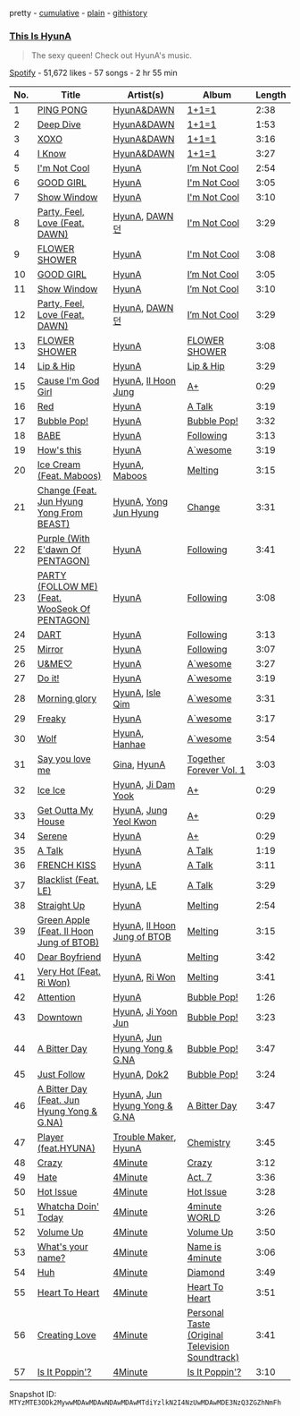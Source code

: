pretty - [cumulative](/playlists/cumulative/37i9dQZF1DWTQlAcQVKgKf.md) - [plain](/playlists/plain/37i9dQZF1DWTQlAcQVKgKf) - [githistory](https://github.githistory.xyz/mackorone/spotify-playlist-archive/blob/main/playlists/plain/37i9dQZF1DWTQlAcQVKgKf)

### [This Is HyunA](https://open.spotify.com/playlist/37i9dQZF1DWTQlAcQVKgKf)

> The sexy queen! Check out HyunA's music.

[Spotify](https://open.spotify.com/user/spotify) - 51,672 likes - 57 songs - 2 hr 55 min

| No. | Title | Artist(s) | Album | Length |
|---|---|---|---|---|
| 1 | [PING PONG](https://open.spotify.com/track/0Z99Xe1lGBmq60RwJ5YU18) | [HyunA&DAWN](https://open.spotify.com/artist/6JTCN21ovvrR3iPViZTXz4) | [1+1=1](https://open.spotify.com/album/3LmraKOB9oNrXrifwrYePf) | 2:38 |
| 2 | [Deep Dive](https://open.spotify.com/track/5YNHcGVvP7lZ6D4qzyePff) | [HyunA&DAWN](https://open.spotify.com/artist/6JTCN21ovvrR3iPViZTXz4) | [1+1=1](https://open.spotify.com/album/3LmraKOB9oNrXrifwrYePf) | 1:53 |
| 3 | [XOXO](https://open.spotify.com/track/57hrHYEy9vLkpzgLtPIXfC) | [HyunA&DAWN](https://open.spotify.com/artist/6JTCN21ovvrR3iPViZTXz4) | [1+1=1](https://open.spotify.com/album/3LmraKOB9oNrXrifwrYePf) | 3:16 |
| 4 | [I Know](https://open.spotify.com/track/5l6IltuCt6Ex7XP3dG47o1) | [HyunA&DAWN](https://open.spotify.com/artist/6JTCN21ovvrR3iPViZTXz4) | [1+1=1](https://open.spotify.com/album/3LmraKOB9oNrXrifwrYePf) | 3:27 |
| 5 | [I'm Not Cool](https://open.spotify.com/track/7xTOqnsOV6qHBPWoCWpzGM) | [HyunA](https://open.spotify.com/artist/3UwlejyX2b458azZ7eCnHb) | [I’m Not Cool](https://open.spotify.com/album/3aqj5OK6GGIZ1Bejw7g0JW) | 2:54 |
| 6 | [GOOD GIRL](https://open.spotify.com/track/52bSWMZoUoWlQMlV7q5Dqn) | [HyunA](https://open.spotify.com/artist/3UwlejyX2b458azZ7eCnHb) | [I'm Not Cool](https://open.spotify.com/album/6DRfmdNDiTsTVACn9gavR0) | 3:05 |
| 7 | [Show Window](https://open.spotify.com/track/2btctSpZ72GyaNgF5bhlBM) | [HyunA](https://open.spotify.com/artist/3UwlejyX2b458azZ7eCnHb) | [I'm Not Cool](https://open.spotify.com/album/6DRfmdNDiTsTVACn9gavR0) | 3:10 |
| 8 | [Party, Feel, Love \(Feat\. DAWN\)](https://open.spotify.com/track/24UUm3hRRZvyPyasjgtHQ0) | [HyunA](https://open.spotify.com/artist/3UwlejyX2b458azZ7eCnHb), [DAWN 던](https://open.spotify.com/artist/7DxCK6bwfQC3F2ajZ02R2F) | [I'm Not Cool](https://open.spotify.com/album/6DRfmdNDiTsTVACn9gavR0) | 3:29 |
| 9 | [FLOWER SHOWER](https://open.spotify.com/track/7zswEelYoepv2FYsDaGhUD) | [HyunA](https://open.spotify.com/artist/3UwlejyX2b458azZ7eCnHb) | [I'm Not Cool](https://open.spotify.com/album/6DRfmdNDiTsTVACn9gavR0) | 3:08 |
| 10 | [GOOD GIRL](https://open.spotify.com/track/5iMcihnPLMICfFhg3H694w) | [HyunA](https://open.spotify.com/artist/3UwlejyX2b458azZ7eCnHb) | [I’m Not Cool](https://open.spotify.com/album/3aqj5OK6GGIZ1Bejw7g0JW) | 3:05 |
| 11 | [Show Window](https://open.spotify.com/track/7KRsFDEkmdEZLpGR9BIs0Z) | [HyunA](https://open.spotify.com/artist/3UwlejyX2b458azZ7eCnHb) | [I’m Not Cool](https://open.spotify.com/album/3aqj5OK6GGIZ1Bejw7g0JW) | 3:10 |
| 12 | [Party, Feel, Love \(Feat\. DAWN\)](https://open.spotify.com/track/2qR6lpnGS9AldPdElbzJ53) | [HyunA](https://open.spotify.com/artist/3UwlejyX2b458azZ7eCnHb), [DAWN 던](https://open.spotify.com/artist/7DxCK6bwfQC3F2ajZ02R2F) | [I’m Not Cool](https://open.spotify.com/album/3aqj5OK6GGIZ1Bejw7g0JW) | 3:29 |
| 13 | [FLOWER SHOWER](https://open.spotify.com/track/3wljaQ1KBCAMnPxCPDEUsC) | [HyunA](https://open.spotify.com/artist/3UwlejyX2b458azZ7eCnHb) | [FLOWER SHOWER](https://open.spotify.com/album/2SUtN48rlxa2SfTtffOnlR) | 3:08 |
| 14 | [Lip & Hip](https://open.spotify.com/track/5C2d3tz8WACjmw7T6TthQ2) | [HyunA](https://open.spotify.com/artist/3UwlejyX2b458azZ7eCnHb) | [Lip & Hip](https://open.spotify.com/album/01Dv8rPO2AvHogy6uDkb1t) | 3:29 |
| 15 | [Cause I'm God Girl](https://open.spotify.com/track/0AgMJriVSGWjN8WLaCqnDv) | [HyunA](https://open.spotify.com/artist/3UwlejyX2b458azZ7eCnHb), [Il Hoon Jung](https://open.spotify.com/artist/38msH2cFK8ui3GvbWqumqk) | [A+](https://open.spotify.com/album/2lCP8HWiKphRT1pmtn0zYw) | 0:29 |
| 16 | [Red](https://open.spotify.com/track/1kPJiJ3N8cuw5Kzev8Ilu0) | [HyunA](https://open.spotify.com/artist/3UwlejyX2b458azZ7eCnHb) | [A Talk](https://open.spotify.com/album/78Ei6os3WDar0sgVlGz0yJ) | 3:19 |
| 17 | [Bubble Pop!](https://open.spotify.com/track/59JkwCdGIMTZYb0j75vebU) | [HyunA](https://open.spotify.com/artist/3UwlejyX2b458azZ7eCnHb) | [Bubble Pop!](https://open.spotify.com/album/3ejtzmi1xzQMl8JtJruZPp) | 3:32 |
| 18 | [BABE](https://open.spotify.com/track/5kFakScPV7ZWXStUSvQmxA) | [HyunA](https://open.spotify.com/artist/3UwlejyX2b458azZ7eCnHb) | [Following](https://open.spotify.com/album/1CIrwYW5dQ8APIX7IaAOAU) | 3:13 |
| 19 | [How's this](https://open.spotify.com/track/6Wqmn89a8tItOh3NLEhNTD) | [HyunA](https://open.spotify.com/artist/3UwlejyX2b458azZ7eCnHb) | [A\`wesome](https://open.spotify.com/album/7MxQlxbJRYm9mZr8spbBke) | 3:19 |
| 20 | [Ice Cream \(Feat\. Maboos\)](https://open.spotify.com/track/6TBGYsimcC1FarPc0I7AYN) | [HyunA](https://open.spotify.com/artist/3UwlejyX2b458azZ7eCnHb), [Maboos](https://open.spotify.com/artist/2uch5GhXkpT561NB95OYBL) | [Melting](https://open.spotify.com/album/3VeAhTrnrIzZTJ6qEsByAg) | 3:15 |
| 21 | [Change \(Feat\. Jun Hyung Yong From BEAST\)](https://open.spotify.com/track/6kFDvPj3FVpQ90HZ5PacxE) | [HyunA](https://open.spotify.com/artist/3UwlejyX2b458azZ7eCnHb), [Yong Jun Hyung](https://open.spotify.com/artist/4drjiBRSqZoTD67xgZCmNo) | [Change](https://open.spotify.com/album/0qtB7YKqjdu1F9uwKgE29L) | 3:31 |
| 22 | [Purple \(With E'dawn Of PENTAGON\)](https://open.spotify.com/track/6NJi9S8CKN0QsQGGt4lBBZ) | [HyunA](https://open.spotify.com/artist/3UwlejyX2b458azZ7eCnHb) | [Following](https://open.spotify.com/album/1CIrwYW5dQ8APIX7IaAOAU) | 3:41 |
| 23 | [PARTY \(FOLLOW ME\) \(Feat\. WooSeok Of PENTAGON\)](https://open.spotify.com/track/2UGoqqdJAcOUSvTxMZKON2) | [HyunA](https://open.spotify.com/artist/3UwlejyX2b458azZ7eCnHb) | [Following](https://open.spotify.com/album/1CIrwYW5dQ8APIX7IaAOAU) | 3:08 |
| 24 | [DART](https://open.spotify.com/track/5k1N6WChLzBUVScS3YJdO0) | [HyunA](https://open.spotify.com/artist/3UwlejyX2b458azZ7eCnHb) | [Following](https://open.spotify.com/album/1CIrwYW5dQ8APIX7IaAOAU) | 3:13 |
| 25 | [Mirror](https://open.spotify.com/track/2NtHzG5UFl9s7plYUeYuHm) | [HyunA](https://open.spotify.com/artist/3UwlejyX2b458azZ7eCnHb) | [Following](https://open.spotify.com/album/1CIrwYW5dQ8APIX7IaAOAU) | 3:07 |
| 26 | [U&ME♡](https://open.spotify.com/track/5yuqTx5EOPGE0p5MOx0LHY) | [HyunA](https://open.spotify.com/artist/3UwlejyX2b458azZ7eCnHb) | [A\`wesome](https://open.spotify.com/album/7MxQlxbJRYm9mZr8spbBke) | 3:27 |
| 27 | [Do it!](https://open.spotify.com/track/3Ozahr3GUVyWS4K9AvRXpY) | [HyunA](https://open.spotify.com/artist/3UwlejyX2b458azZ7eCnHb) | [A\`wesome](https://open.spotify.com/album/7MxQlxbJRYm9mZr8spbBke) | 3:19 |
| 28 | [Morning glory](https://open.spotify.com/track/7jaMOoks3YLbOoQxYLUJTo) | [HyunA](https://open.spotify.com/artist/3UwlejyX2b458azZ7eCnHb), [Isle Qim](https://open.spotify.com/artist/44qnpSp6VbJ48R4YXiv7LW) | [A\`wesome](https://open.spotify.com/album/7MxQlxbJRYm9mZr8spbBke) | 3:31 |
| 29 | [Freaky](https://open.spotify.com/track/5YLnTUkaycgu2u8CvQRWSm) | [HyunA](https://open.spotify.com/artist/3UwlejyX2b458azZ7eCnHb) | [A\`wesome](https://open.spotify.com/album/7MxQlxbJRYm9mZr8spbBke) | 3:17 |
| 30 | [Wolf](https://open.spotify.com/track/4sK554bQI0vLKWS2jEmpi7) | [HyunA](https://open.spotify.com/artist/3UwlejyX2b458azZ7eCnHb), [Hanhae](https://open.spotify.com/artist/1CjHzclPOS2unF1vRtgurF) | [A\`wesome](https://open.spotify.com/album/7MxQlxbJRYm9mZr8spbBke) | 3:54 |
| 31 | [Say you love me](https://open.spotify.com/track/35FuyotQe6ViXcpbAw2MXW) | [Gina](https://open.spotify.com/artist/0yLJhwFVWO6K7sDah3PUdL), [HyunA](https://open.spotify.com/artist/3UwlejyX2b458azZ7eCnHb) | [Together Forever Vol\. 1](https://open.spotify.com/album/18GvXb9JVpiUVzh6848Blb) | 3:03 |
| 32 | [Ice Ice](https://open.spotify.com/track/142KEuaZKcjpSqYybDu68D) | [HyunA](https://open.spotify.com/artist/3UwlejyX2b458azZ7eCnHb), [Ji Dam Yook](https://open.spotify.com/artist/0q5mCOaqzgDnmthha6f4W7) | [A+](https://open.spotify.com/album/2lCP8HWiKphRT1pmtn0zYw) | 0:29 |
| 33 | [Get Outta My House](https://open.spotify.com/track/3IH4uDZKlyodQsR1e9RDjj) | [HyunA](https://open.spotify.com/artist/3UwlejyX2b458azZ7eCnHb), [Jung Yeol Kwon](https://open.spotify.com/artist/6WymcE59cneCq28juiL850) | [A+](https://open.spotify.com/album/2lCP8HWiKphRT1pmtn0zYw) | 0:29 |
| 34 | [Serene](https://open.spotify.com/track/3PtpqAHDppoQ4EPaQmqExM) | [HyunA](https://open.spotify.com/artist/3UwlejyX2b458azZ7eCnHb) | [A+](https://open.spotify.com/album/2lCP8HWiKphRT1pmtn0zYw) | 0:29 |
| 35 | [A Talk](https://open.spotify.com/track/3LhzNNohNcHfnR36wjKP1M) | [HyunA](https://open.spotify.com/artist/3UwlejyX2b458azZ7eCnHb) | [A Talk](https://open.spotify.com/album/78Ei6os3WDar0sgVlGz0yJ) | 1:19 |
| 36 | [FRENCH KISS](https://open.spotify.com/track/2b7Kon2nTvTDOX4CQ7sFPL) | [HyunA](https://open.spotify.com/artist/3UwlejyX2b458azZ7eCnHb) | [A Talk](https://open.spotify.com/album/78Ei6os3WDar0sgVlGz0yJ) | 3:11 |
| 37 | [Blacklist \(Feat\. LE\)](https://open.spotify.com/track/4FNEiAZkTqkdCgcUtBVu9E) | [HyunA](https://open.spotify.com/artist/3UwlejyX2b458azZ7eCnHb), [LE](https://open.spotify.com/artist/5h0QnpgJxd77A8UXYrcvhy) | [A Talk](https://open.spotify.com/album/78Ei6os3WDar0sgVlGz0yJ) | 3:29 |
| 38 | [Straight Up](https://open.spotify.com/track/0Rne9W9aSoVYl520FvfS30) | [HyunA](https://open.spotify.com/artist/3UwlejyX2b458azZ7eCnHb) | [Melting](https://open.spotify.com/album/3VeAhTrnrIzZTJ6qEsByAg) | 2:54 |
| 39 | [Green Apple \(Feat\. Il Hoon Jung of BTOB\)](https://open.spotify.com/track/4U3gbP0ZUXE9k2YZGE2TMH) | [HyunA](https://open.spotify.com/artist/3UwlejyX2b458azZ7eCnHb), [Il Hoon Jung of BTOB](https://open.spotify.com/artist/4viqH5lDwLHQSeDIZTJCK7) | [Melting](https://open.spotify.com/album/3VeAhTrnrIzZTJ6qEsByAg) | 3:15 |
| 40 | [Dear Boyfriend](https://open.spotify.com/track/4EcjIKnQJSnOW7GIIMSTo7) | [HyunA](https://open.spotify.com/artist/3UwlejyX2b458azZ7eCnHb) | [Melting](https://open.spotify.com/album/3VeAhTrnrIzZTJ6qEsByAg) | 3:42 |
| 41 | [Very Hot \(Feat\. Ri Won\)](https://open.spotify.com/track/4AdkEHvkrZhDZevj7OBSqv) | [HyunA](https://open.spotify.com/artist/3UwlejyX2b458azZ7eCnHb), [Ri Won](https://open.spotify.com/artist/2CkiqYnM6fBO2y13a1FFpO) | [Melting](https://open.spotify.com/album/3VeAhTrnrIzZTJ6qEsByAg) | 3:41 |
| 42 | [Attention](https://open.spotify.com/track/07IQN32qgj9aIwoHYqpA60) | [HyunA](https://open.spotify.com/artist/3UwlejyX2b458azZ7eCnHb) | [Bubble Pop!](https://open.spotify.com/album/3ejtzmi1xzQMl8JtJruZPp) | 1:26 |
| 43 | [Downtown](https://open.spotify.com/track/1HVlIvJ0FyvUYf9KARjTkT) | [HyunA](https://open.spotify.com/artist/3UwlejyX2b458azZ7eCnHb), [Ji Yoon Jun](https://open.spotify.com/artist/6jNj6Y6sIxigyIX0gmYg35) | [Bubble Pop!](https://open.spotify.com/album/3ejtzmi1xzQMl8JtJruZPp) | 3:23 |
| 44 | [A Bitter Day](https://open.spotify.com/track/0qjtg6cadlTcAT2Ox5lpcM) | [HyunA](https://open.spotify.com/artist/3UwlejyX2b458azZ7eCnHb), [Jun Hyung Yong & G.NA](https://open.spotify.com/artist/2oKtZK7dMGUxwOaXZmi6AI) | [Bubble Pop!](https://open.spotify.com/album/3ejtzmi1xzQMl8JtJruZPp) | 3:47 |
| 45 | [Just Follow](https://open.spotify.com/track/5oiAchP69eu8pbWbeIDwrG) | [HyunA](https://open.spotify.com/artist/3UwlejyX2b458azZ7eCnHb), [Dok2](https://open.spotify.com/artist/0rW6fVd3yuW2CF2sLYWQtE) | [Bubble Pop!](https://open.spotify.com/album/3ejtzmi1xzQMl8JtJruZPp) | 3:24 |
| 46 | [A Bitter Day \(Feat\. Jun Hyung Yong & G.NA\)](https://open.spotify.com/track/5uBQ2wFMlFrM3AGp7fJ4dw) | [HyunA](https://open.spotify.com/artist/3UwlejyX2b458azZ7eCnHb), [Jun Hyung Yong & G.NA](https://open.spotify.com/artist/2oKtZK7dMGUxwOaXZmi6AI) | [A Bitter Day](https://open.spotify.com/album/1uU6hbNWGtlMj2Iscurkdf) | 3:47 |
| 47 | [Player \(feat.HYUNA\)](https://open.spotify.com/track/2lj0NyS3hDxtHZuCdo2eEF) | [Trouble Maker](https://open.spotify.com/artist/0ztjVBmFk6OuHq6XBBwMI9), [HyunA](https://open.spotify.com/artist/3UwlejyX2b458azZ7eCnHb) | [Chemistry](https://open.spotify.com/album/6pS98dlal9tYQYw5udDskl) | 3:45 |
| 48 | [Crazy](https://open.spotify.com/track/7ehFSpcDs3PBExiLPwXQP9) | [4Minute](https://open.spotify.com/artist/6cdC1cwqh3eJAXaxXJt2jv) | [Crazy](https://open.spotify.com/album/7rxIGZnWtFAmEP0LAGMF3E) | 3:12 |
| 49 | [Hate](https://open.spotify.com/track/3Hd6zm1J4bVeu4VXwaDQL3) | [4Minute](https://open.spotify.com/artist/6cdC1cwqh3eJAXaxXJt2jv) | [Act\. 7](https://open.spotify.com/album/2QGDdrZDuxK7VBmcJZxi1B) | 3:36 |
| 50 | [Hot Issue](https://open.spotify.com/track/1QqaaKVZxu9ExhYjKGgI4N) | [4Minute](https://open.spotify.com/artist/6cdC1cwqh3eJAXaxXJt2jv) | [Hot Issue](https://open.spotify.com/album/1k8eHb3VP5FhHFVtap8T62) | 3:28 |
| 51 | [Whatcha Doin' Today](https://open.spotify.com/track/4zPF7ERedaIZGDIxnE1KVH) | [4Minute](https://open.spotify.com/artist/6cdC1cwqh3eJAXaxXJt2jv) | [4minute WORLD](https://open.spotify.com/album/3uI4TkXyzJKZEWeKXbB9PG) | 3:26 |
| 52 | [Volume Up](https://open.spotify.com/track/2RKgRT8O8K3DXfsGfnbNWx) | [4Minute](https://open.spotify.com/artist/6cdC1cwqh3eJAXaxXJt2jv) | [Volume Up](https://open.spotify.com/album/392dpAiWwgaZBrc7iexjtT) | 3:50 |
| 53 | [What's your name?](https://open.spotify.com/track/13xfTHyEclnBd7XAS1P5Er) | [4Minute](https://open.spotify.com/artist/6cdC1cwqh3eJAXaxXJt2jv) | [Name is 4minute](https://open.spotify.com/album/5KgCib0zfgBuKVuIFr3jhU) | 3:06 |
| 54 | [Huh](https://open.spotify.com/track/0qYMhsxFi4fBHRDorVMBPq) | [4Minute](https://open.spotify.com/artist/6cdC1cwqh3eJAXaxXJt2jv) | [Diamond](https://open.spotify.com/album/1Q3gr1hcLVJBVnyeqrRHhc) | 3:49 |
| 55 | [Heart To Heart](https://open.spotify.com/track/2Vs5y1cLMIbZHUy3E3dhS9) | [4Minute](https://open.spotify.com/artist/6cdC1cwqh3eJAXaxXJt2jv) | [Heart To Heart](https://open.spotify.com/album/5EshYYiAPgdUAA1gsYA2UH) | 3:51 |
| 56 | [Creating Love](https://open.spotify.com/track/1ewy5akEgeJObkXlDLFhzf) | [4Minute](https://open.spotify.com/artist/6cdC1cwqh3eJAXaxXJt2jv) | [Personal Taste \(Original Television Soundtrack\)](https://open.spotify.com/album/6yG5uMF6dK0xar9DgCkf62) | 3:41 |
| 57 | [Is It Poppin'?](https://open.spotify.com/track/6Yp2NcLYo4JbwQs4EQ2pO7) | [4Minute](https://open.spotify.com/artist/6cdC1cwqh3eJAXaxXJt2jv) | [Is It Poppin'?](https://open.spotify.com/album/1nu4yFtuXNSumMMUdOTq3y) | 3:10 |

Snapshot ID: `MTYzMTE3ODk2MywwMDAwMDAwNDAwMDAwMTdiYzlkN2I4NzUwMDAwMDE3NzQ3ZGZhNmFh`
